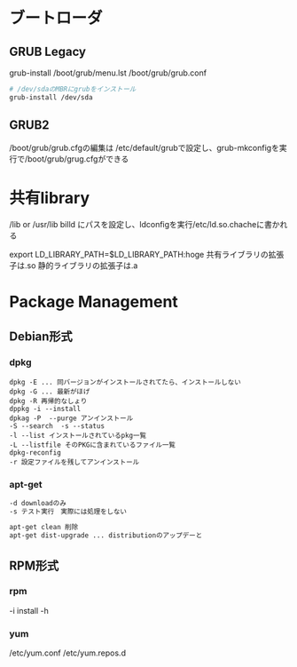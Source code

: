 # ブートローダ
## GRUB Legacy
grub-install 
/boot/grub/menu.lst
/boot/grub/grub.conf
```sh
# /dev/sdaのMBRにgrubをインストール
grub-install /dev/sda
```
## GRUB2
/boot/grub/grub.cfgの編集は
/etc/default/grubで設定し、grub-mkconfigを実行で/boot/grub/grug.cfgができる

# 共有library
/lib or /usr/lib
billd にパスを設定し、ldconfigを実行/etc/ld.so.chacheに書かれる

export LD_LIBRARY_PATH=$LD_LIBRARY_PATH:hoge
共有ライブラリの拡張子は.so  静的ライブラリの拡張子は.a

# Package Management

## Debian形式
### dpkg
```
dpkg -E ... 同バージョンがインストールされてたら、インストールしない
dpkg -G ... 最新がほげ
dpkg -R 再帰的なしょり
dppkg -i --install 
dpkag -P  --purge アンインストール
-S --search  -s --status
-l --list インストールされているpkg一覧
-L --listfile そのPKGに含まれているファイル一覧
dpkg-reconfig
-r 設定ファイルを残してアンインストール

```

### apt-get
```sh
-d downloadのみ
-s テスト実行　実際には処理をしない

apt-get clean 削除
apt-get dist-upgrade ... distributionのアップデーと
```
## RPM形式
### rpm
-i install
-h 
### yum
/etc/yum.conf
/etc/yum.repos.d